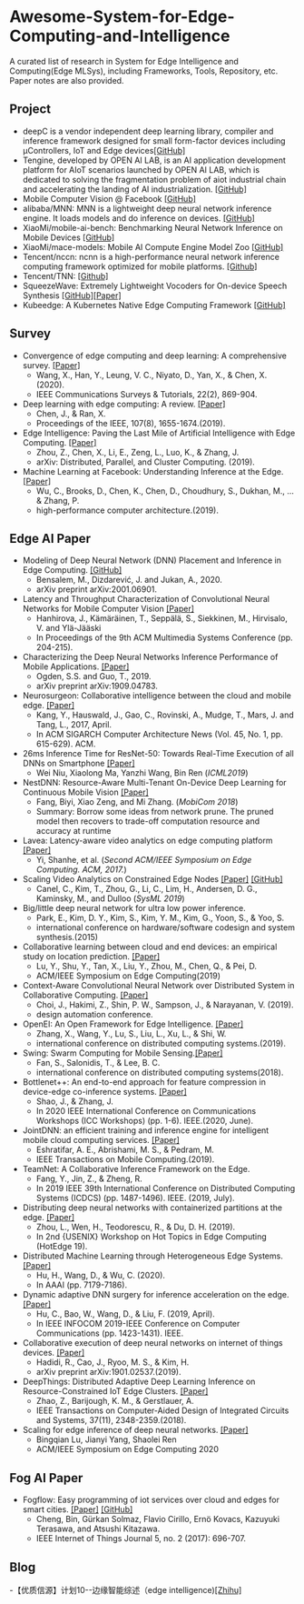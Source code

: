 # Awesome-System-for-Edge-Computing-and-Intelligence
A curated list of research in System for Edge Intelligence and Computing(Edge MLSys), including Frameworks, Tools, Repository, etc. Paper notes are also provided.


## Project

- deepC is a vendor independent deep learning library, compiler and inference framework designed for small form-factor devices including μControllers, IoT and Edge devices[[GitHub]](https://github.com/ai-techsystems/deepC)
- Tengine, developed by OPEN AI LAB, is an AI application development platform for AIoT scenarios launched by OPEN AI LAB, which is dedicated to solving the fragmentation problem of aiot industrial chain and accelerating the landing of AI industrialization. [[GitHub]](https://github.com/OAID/Tengine)
- Mobile Computer Vision @ Facebook [[GitHub]](https://github.com/facebookresearch/mobile-vision)
- alibaba/MNN: MNN is a lightweight deep neural network inference engine. It loads models and do inference on devices. [[GitHub]](https://github.com/alibaba/MNN)
- XiaoMi/mobile-ai-bench: Benchmarking Neural Network Inference on Mobile Devices [[GitHub]](https://github.com/XiaoMi/mobile-ai-bench)
- XiaoMi/mace-models: Mobile AI Compute Engine Model Zoo [[GitHub]](https://github.com/XiaoMi/mace-models)
- Tencent/nccn: ncnn is a high-performance neural network inference computing framework optimized for mobile platforms. [[Github]](https://github.com/Tencent/ncnn)
- Tencent/TNN: [[Github]](https://github.com/Tencent/TNN)
- SqueezeWave: Extremely Lightweight Vocoders for On-device Speech Synthesis [[GitHub]](https://github.com/tianrengao/SqueezeWave)[[Paper]](https://arxiv.org/abs/2001.05685)
- Kubeedge: A Kubernetes Native Edge Computing Framework [[GitHub]](https://github.com/kubeedge/kubeedge)
## Survey

-  Convergence of edge computing and deep learning: A comprehensive survey. [[Paper]](https://arxiv.org/pdf/1907.08349)
    - Wang, X., Han, Y., Leung, V. C., Niyato, D., Yan, X., & Chen, X. (2020).
    - IEEE Communications Surveys & Tutorials, 22(2), 869-904.
- Deep learning with edge computing: A review. [[Paper]](https://www.cs.ucr.edu/~jiasi/pub/deep_edge_review.pdf)
    - Chen, J., & Ran, X. 
    - Proceedings of the IEEE, 107(8), 1655-1674.(2019). 
- Edge Intelligence: Paving the Last Mile of Artificial Intelligence with Edge Computing. [[Paper]](https://arxiv.org/pdf/1905.10083.pdf)
    - Zhou, Z., Chen, X., Li, E., Zeng, L., Luo, K., & Zhang, J.
    - arXiv: Distributed, Parallel, and Cluster Computing. (2019). 
- Machine Learning at Facebook: Understanding Inference at the Edge. [[Paper]](https://ieeexplore.ieee.org/abstract/document/8675201)
    - Wu, C., Brooks, D., Chen, K., Chen, D., Choudhury, S., Dukhan, M., ... & Zhang, P. 
    - high-performance computer architecture.(2019). 

## Edge AI Paper

- Modeling of Deep Neural Network (DNN) Placement and Inference in Edge Computing. [[GitHub]](https://arxiv.org/pdf/2001.06901.pdf)
    - Bensalem, M., Dizdarević, J. and Jukan, A., 2020.
    - arXiv preprint arXiv:2001.06901. 
- Latency and Throughput Characterization of Convolutional Neural Networks for Mobile Computer Vision [[Paper]](https://arxiv.org/pdf/1803.09492.pdf)
    - Hanhirova, J., Kämäräinen, T., Seppälä, S., Siekkinen, M., Hirvisalo, V. and Ylä-Jääski
    - In Proceedings of the 9th ACM Multimedia Systems Conference (pp. 204-215).
- Characterizing the Deep Neural Networks Inference Performance of Mobile Applications. [[Paper]](https://arxiv.org/pdf/1909.04783.pdf)
    - Ogden, S.S. and Guo, T., 2019.
    - arXiv preprint arXiv:1909.04783.
- Neurosurgeon: Collaborative intelligence between the cloud and mobile edge. [[Paper]](http://web.eecs.umich.edu/~jahausw/publications/kang2017neurosurgeon.pdf)
    - Kang, Y., Hauswald, J., Gao, C., Rovinski, A., Mudge, T., Mars, J. and Tang, L., 2017, April. 
    - In ACM SIGARCH Computer Architecture News (Vol. 45, No. 1, pp. 615-629). ACM.
- 26ms Inference Time for ResNet-50: Towards Real-Time Execution of all DNNs on Smartphone [[Paper]](https://arxiv.org/pdf/1905.00571.pdf)
    - Wei Niu, Xiaolong Ma, Yanzhi Wang, Bin Ren (*ICML2019*)
- NestDNN: Resource-Aware Multi-Tenant On-Device Deep Learning for Continuous Mobile Vision [[Paper]]()
    - Fang, Biyi, Xiao Zeng, and Mi Zhang. (*MobiCom 2018*)
    - Summary: Borrow some ideas from network prune. The pruned model then recovers to trade-off computation resource and accuracy at runtime
- Lavea: Latency-aware video analytics on edge computing platform [[Paper]](http://www.cs.wayne.edu/~weisong/papers/yi17-LAVEA.pdf)
    - Yi, Shanhe, et al. (*Second ACM/IEEE Symposium on Edge Computing. ACM, 2017.*)
- Scaling Video Analytics on Constrained Edge Nodes [[Paper]](http://www.sysml.cc/doc/2019/197.pdf) [[GitHub]](https://github.com/viscloud/filterforward)
    - Canel, C., Kim, T., Zhou, G., Li, C., Lim, H., Andersen, D. G., Kaminsky, M., and Dulloo (*SysML 2019*)
- Big/little deep neural network for ultra low power inference.
    - Park, E., Kim, D. Y., Kim, S., Kim, Y. M., Kim, G., Yoon, S., & Yoo, S.
    - international conference on hardware/software codesign and system synthesis.(2015)
- Collaborative learning between cloud and end devices: an empirical study on location prediction. [[Paper]](https://www.microsoft.com/en-us/research/uploads/prod/2019/08/sec19colla.pdf)
    - Lu, Y., Shu, Y., Tan, X., Liu, Y., Zhou, M., Chen, Q., & Pei, D.
    - ACM/IEEE Symposium on Edge Computing(2019)
- Context-Aware Convolutional Neural Network over Distributed System in Collaborative Computing. [[Paper]](https://dl.acm.org/doi/10.1145/3316781.3317792)
    - Choi, J., Hakimi, Z., Shin, P. W., Sampson, J., & Narayanan, V. (2019). 
    - design automation conference.
- OpenEI: An Open Framework for Edge Intelligence. [[Paper]](https://arxiv.org/pdf/1906.01864.pdf)
    - Zhang, X., Wang, Y., Lu, S., Liu, L., Xu, L., & Shi, W. 
    - international conference on distributed computing systems.(2019). 
- Swing: Swarm Computing for Mobile Sensing.[[Paper]](http://people.duke.edu/~bcl15/documents/fan18-icdcs.pdf)
    - Fan, S., Salonidis, T., & Lee, B. C.  
    - international conference on distributed computing systems(2018).
- Bottlenet++: An end-to-end approach for feature compression in device-edge co-inference systems. [[Paper]](https://arxiv.org/pdf/1910.14315.pdf)
    - Shao, J., & Zhang, J. 
    - In 2020 IEEE International Conference on Communications Workshops (ICC Workshops) (pp. 1-6). IEEE.(2020, June). 
- JointDNN: an efficient training and inference engine for intelligent mobile cloud computing services. [[Paper]](https://arxiv.org/pdf/1801.08618.pdf)
    - Eshratifar, A. E., Abrishami, M. S., & Pedram, M.  
    - IEEE Transactions on Mobile Computing.(2019).
- TeamNet: A Collaborative Inference Framework on the Edge. 
    - Fang, Y., Jin, Z., & Zheng, R.
    - In 2019 IEEE 39th International Conference on Distributed Computing Systems (ICDCS) (pp. 1487-1496). IEEE. (2019, July). 
- Distributing deep neural networks with containerized partitions at the edge. [[Paper]](https://www.usenix.org/system/files/hotedge19-paper-zhou.pdf)
    - Zhou, L., Wen, H., Teodorescu, R., & Du, D. H. (2019). 
    - In 2nd {USENIX} Workshop on Hot Topics in Edge Computing (HotEdge 19).
- Distributed Machine Learning through Heterogeneous Edge Systems.[[Paper]](https://i2.cs.hku.hk/~cwu/papers/hphu-aaai20.pdf)
    - Hu, H., Wang, D., & Wu, C. (2020). 
    - In AAAI (pp. 7179-7186).
- Dynamic adaptive DNN surgery for inference acceleration on the edge. [[Paper]](https://ieeexplore.ieee.org/abstract/document/8737614/)
    - Hu, C., Bao, W., Wang, D., & Liu, F. (2019, April). 
    - In IEEE INFOCOM 2019-IEEE Conference on Computer Communications (pp. 1423-1431). IEEE.
- Collaborative execution of deep neural networks on internet of things devices. [[Paper]](https://arxiv.org/pdf/1901.02537)
    - Hadidi, R., Cao, J., Ryoo, M. S., & Kim, H. 
    - arXiv preprint arXiv:1901.02537.(2019). 
- DeepThings: Distributed Adaptive Deep Learning Inference on Resource-Constrained IoT Edge Clusters. [[Paper]](https://ieeexplore.ieee.org/document/8493499)
    - Zhao, Z., Barijough, K. M., & Gerstlauer, A. 
    - IEEE Transactions on Computer-Aided Design of Integrated Circuits and Systems, 37(11), 2348-2359.(2018). 
- Scaling for edge inference of deep neural networks. [[Paper]](https://www.nature.com/articles/s41928-018-0059-3)
    - Bingqian Lu, Jianyi Yang, Shaolei Ren
    - ACM/IEEE Symposium on Edge Computing 2020


## Fog AI Paper

- Fogflow: Easy programming of iot services over cloud and edges for smart cities. [[Paper]](https://ieeexplore.ieee.org/document/8022859) [[GitHub]](https://github.com/smartfog/fogflow)
  - Cheng, Bin, Gürkan Solmaz, Flavio Cirillo, Ernö Kovacs, Kazuyuki Terasawa, and Atsushi Kitazawa.
  - IEEE Internet of Things Journal 5, no. 2 (2017): 696-707.

## Blog


-【优质信源】计划10--边缘智能综述（edge intelligence)[[Zhihu]](https://zhuanlan.zhihu.com/p/145439319)
